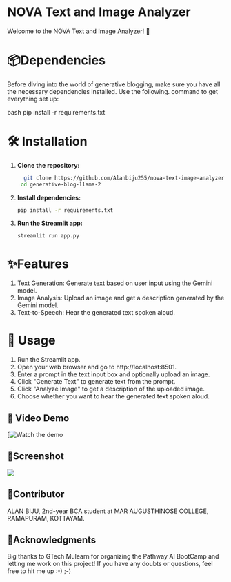 
# NOVA Text and Image Analyzer

Welcome to the NOVA Text and Image Analyzer! 🤖

#  📦Dependencies
 Before diving into the world of generative blogging, make sure you have all the necessary dependencies installed. Use the following.
   command to get everything set up:


bash
pip install -r requirements.txt

# 🛠 Installation


1. **Clone the repository:**
   ```bash
     git clone https://github.com/Alanbiju255/nova-text-image-analyzer.git
    cd generative-blog-llama-2
   ```

2. **Install dependencies:**
   ```bash
   pip install -r requirements.txt
   ```

3. **Run the Streamlit app:**
   ```bash
   streamlit run app.py
   ```

# ✨Features

1. Text Generation: Generate text based on user input using the Gemini model.
2. Image Analysis: Upload an image and get a description generated by the Gemini model.
3. Text-to-Speech: Hear the generated text spoken aloud.

# 🚀 Usage

1. Run the Streamlit app.
2. Open your web browser and go to http://localhost:8501.
3. Enter a prompt in the text input box and optionally upload an image.
4. Click "Generate Text" to generate text from the prompt.
5. Click "Analyze Image" to get a description of the uploaded image.
6. Choose whether you want to hear the generated text spoken aloud.

## 🎥 Video Demo
[![Watch the demo](https://github.com/Alanbiju255/NOVA-Text-and-Image-Analyzer-/issues/1#issue-2407070429)


## 📸Screenshot

<img src="https://github.com/Alanbiju255/NOVA-Text-and-Image-Analyzer-/issues/2#issue-2407074254">

## 🤝Contributor

ALAN BIJU, 2nd-year BCA student at MAR AUGUSTHINOSE COLLEGE, RAMAPURAM, KOTTAYAM.

## 🙏Acknowledgments

Big thanks to GTech Mulearn for organizing the Pathway AI BootCamp and letting me work on this project! If you have any doubts or questions, feel free to hit me up :-) ;-)
